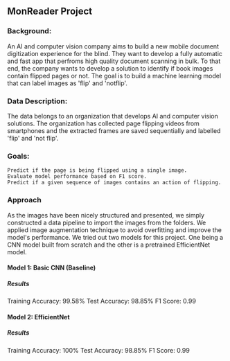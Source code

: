 ## MonReader Project
### Background:

An AI and computer vision company aims to build a new mobile document digitization experience for the blind. They want to develop a fully automatic and fast app that perfroms high quality document scanning in bulk. To that end, the company wants to develop a solution to identify if book images contain flipped pages or not. The goal is to build a machine learning model that can label images as 'flip' and 'notflip'.
### Data Description:

The data belongs to an organization that develops AI and computer vision solutions. The organization has collected page flipping videos from smartphones and the extracted frames are saved sequentially and labelled 'flip' and 'not flip'.
### Goals:

    Predict if the page is being flipped using a single image.
    Evaluate model performance based on F1 score.
    Predict if a given sequence of images contains an action of flipping.


### Approach
As the images have been nicely structured and presented, we simply constructed a data pipeline to import the images from the folders. We applied image augmentation technique to avoid overfitting and improve the model's performance.
We tried out two models for this project. One being a CNN model built from scratch and the other is a pretrained EfficientNet model.

#### Model 1: Basic CNN (Baseline)

##### Results
Training Accuracy: 99.58%
Test Accuracy: 98.85%
F1 Score: 0.99

#### Model 2: EfficientNet

##### Results
Training Accuracy: 100%
Test Accuracy: 98.85%
F1 Score: 0.99

